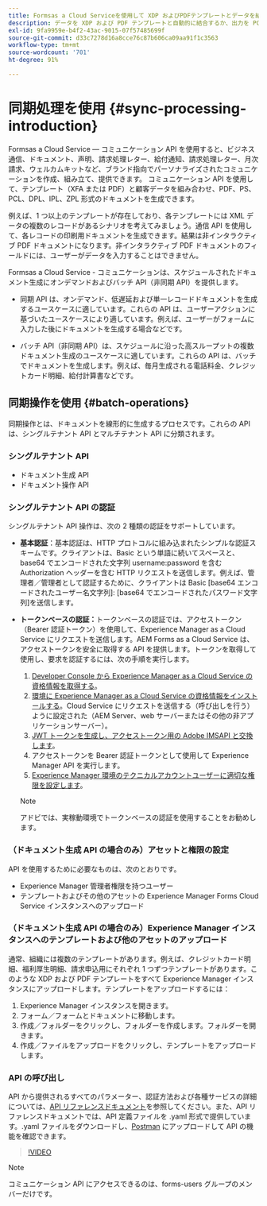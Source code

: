 ```yaml
---
title: Formsas a Cloud Serviceを使用して XDP およびPDFテンプレートとデータを結合したり、PCL、ZPL および PostScript 形式で出力を生成したりする方法を教えてください。
description: データを XDP および PDF テンプレートと自動的に結合するか、出力を PCL、ZPL および PostScript 形式で生成します
exl-id: 9fa9959e-b4f2-43ac-9015-07f57485699f
source-git-commit: d33c7278d16a8cce76c87b606ca09aa91f1c3563
workflow-type: tm+mt
source-wordcount: '701'
ht-degree: 91%

---
```



# 同期処理を使用 {#sync-processing-introduction}

Formsas a Cloud Service — コミュニケーション API を使用すると、ビジネス通信、ドキュメント、声明、請求処理レター、給付通知、請求処理レター、月次請求、ウェルカムキットなど、ブランド指向でパーソナライズされたコミュニケーションを作成、組み立て、提供できます。 コミュニケーション API を使用して、テンプレート（XFA または PDF）と顧客データを組み合わせ、PDF、PS、PCL、DPL、IPL、ZPL 形式のドキュメントを生成できます。

例えば、1 つ以上のテンプレートが存在しており、各テンプレートには XML データの複数のレコードがあるシナリオを考えてみましょう。通信 API を使用して、各レコードの印刷用ドキュメントを生成できます。<!-- You can also combine the records into a single document. -->結果は非インタラクティブ PDF ドキュメントになります。非インタラクティブ PDF ドキュメントのフィールドには、ユーザーがデータを入力することはできません。

Formsas a Cloud Service - コミュニケーションは、スケジュールされたドキュメント生成にオンデマンドおよびバッチ API（非同期 API）を提供します。

* 同期 API は、オンデマンド、低遅延および単一レコードドキュメントを生成するユースケースに適しています。これらの API は、ユーザーアクションに基づいたユースケースにより適しています。例えば、ユーザーがフォームに入力した後にドキュメントを生成する場合などです。

* バッチ API（非同期 API）は、スケジュールに沿った高スループットの複数ドキュメント生成のユースケースに適しています。これらの API は、バッチでドキュメントを生成します。例えば、毎月生成される電話料金、クレジットカード明細、給付計算書などです。

## 同期操作を使用 {#batch-operations}

同期操作とは、ドキュメントを線形的に生成するプロセスです。これらの API は、シングルテナント API とマルチテナント API に分類されます。

### シングルテナント API

* ドキュメント生成 API
* ドキュメント操作 API

<!-- 
### Multi-tenant APIs

* Document utility APIs -->


### シングルテナント API の認証

シングルテナント API 操作は、次の 2 種類の認証をサポートしています。

* **基本認証**：基本認証は、HTTP プロトコルに組み込まれたシンプルな認証スキームです。クライアントは、Basic という単語に続いてスペースと、base64 でエンコードされた文字列 username:password を含む Authorization ヘッダーを含む HTTP リクエストを送信します。例えば、管理者／管理者として認証するために、クライアントは Basic [base64 エンコードされたユーザー名文字列]: [base64 でエンコードされたパスワード文字列]を送信します。

* **トークンベースの認証：**&#x200B;トークンベースの認証では、アクセストークン（Bearer 認証トークン）を使用して、Experience Manager as a Cloud Service にリクエストを送信します。AEM Forms as a Cloud Service は、アクセストークンを安全に取得する API を提供します。トークンを取得して使用し、要求を認証するには、次の手順を実行します。

   1. [Developer Console から Experience Manager as a Cloud Service の資格情報を取得する](https://experienceleague.adobe.com/docs/experience-manager-learn/getting-started-with-aem-headless/authentication/service-credentials.html?lang=ja)。
   1. [環境に Experience Manager as a Cloud Service の資格情報をインストールする](https://experienceleague.adobe.com/docs/experience-manager-learn/getting-started-with-aem-headless/authentication/service-credentials.html?lang=ja)。Cloud Service にリクエストを送信する（呼び出しを行う）ように設定された（AEM Server、web サーバーまたはその他の非アプリケーションサーバー）。
   1. [JWT トークンを生成し、アクセストークン用の Adobe IMSAPI と交換します](https://experienceleague.adobe.com/docs/experience-manager-learn/getting-started-with-aem-headless/authentication/service-credentials.html?lang=ja)。
   1. アクセストークンを Bearer 認証トークンとして使用して Experience Manager API を実行します。
   1. [Experience Manager 環境のテクニカルアカウントユーザーに適切な権限を設定します](https://experienceleague.adobe.com/docs/experience-manager-learn/getting-started-with-aem-headless/authentication/service-credentials.html?lang=ja#aemでのアクセスの設定)。

  >[!NOTE]
  >
  >アドビでは、実稼動環境でトークンベースの認証を使用することをお勧めします。

<!-- 

### Authenticate a multi-tenant API

#### Authentication Headers

Every inbound HTTP API call to the multi-tenant API must contain these three headers:


* `x-api-key`
* `x-gw-ims-org-id`
* `Authorization`

The values which should be sent in the `x-api-key` and `x-gw-ims-org-id` headers are provided in the Credentials details screen in the [Adobe Developer Console](https://developer.adobe.com/console). The value of the `x-api-key` header is the Client ID and the value for the `x-gw-ims-org-id` header is the Organization ID.

#### Configure Adobe Developer console to generate an access token

To set up authentication APIs, create a project in Adobe Developer Console and add Communication APIs to the project on Adobe Developer Console. The integration generates API Key, Client Secret, Payload (JWT):

1. Contact you Adobe Developer Console administrator. Ask the administrator to add as a developer.
1. Log in to `https://developer.adobe.com/console/`. Use your developer account that your administrator has provisioned to log in to Adobe Developer Console.
1. Select your organization from the top-right corner. If you do not know your organization, contact your administrator.
1. Tap **[!UICONTROL Create new project]**. A screen to get started with your new project appears. Tap **[!UICONTROL Add API]**. A screen with list of all the APIs enabled for your account appears.
1. Select **[!UICONTROL AEM Forms - Communications]** and tap **[!UICONTROL Next]**. A screen to configure the API appears.
1. Select **[!UICONTROL OPTION 1 Generate a key pair]** and tap **[!UICONTROL Generate keypair]**. It creates and downloads the configuration file. The downloaded configuration file contains all your app settings, along with the only copy of your private key. Adobe does not record your private key, make sure to securely store the downloaded file. Tap **[!UICONTROL Next]**.
1. Select **[!UICONTROL Integrations - Cloud Service]** and tap **[!UICONTROL Save configured API]**. Tap **[!UICONTROL Service Account (JWT)]** to view the API Key, Client Secret, and other information required to access the APIs. You set to use the token to access the APIs.

#### Programmatically generate and use an access token

To programmatically generate an access token, generate a JSON Web Token (JWT) and exchange it with the Adobe Identity Management Service (IMS) for an access token.

Use the following keys, referred to as claims, to construct JWT JSON object:


* `exp`- the requested expiration of the access token, expressed as a number of seconds since January 1, 1970 GMT. For most use cases, this is a relatively small value. For example, 5 minutes, for five minutes from now, this value should be 1670923791.
* `iss` - the Organization ID from the Adobe Developer Console project, in the format org_ident@AdobeOrg.
* `sub` - the Technical Account ID from the Adobe Developer Console integration, in the format: id@techacct.adobe.com.
* `aud` - the Client ID from the Adobe Developer Console integration prepended with `https://ims-na1.adobelogin.com/c/`.
* `https://ims-na1-stg1.adobelogin.com/s/ent_aemforms_docprocessing` - set to the literal value `true`

This JSON object must be then base64 encoded and signed using the private key for the project. Finally, the encoded value is sent in the body of a POST request to `https://ims-na1.adobelogin.com/ims/exchange/jwt` along with the Client ID and Client Secret for the project.

##### Example

```JSON

    ========================= REQUEST ==========================
    POST https://ims-na1.adobelogin.com/ims/exchange/jwt
    -------------------------- body ----------------------------
    client_id={myClientId}&client_secret={myClientSecret}&jwt_token={myJSONWebToken}
    ------------------------- headers --------------------------
    Content-Type: application/x-www-form-urlencoded
    Cache-Control: no-cache

```

#### Language Support for JWT

While it is possible to do the entire JWT generation and exchange process in custom code, it is more common to use a higher-level library to do so. A number of such libraries are listed on the [Adobe I/O JWT Documentation](https://developer.adobe.com/developer-console/docs/guides/authentication/JWT/).

-->

### （ドキュメント生成 API の場合のみ）アセットと権限の設定

API を使用するために必要なものは、次のとおりです。

* Experience Manager 管理者権限を持つユーザー
* テンプレートおよびその他のアセットの Experience Manager Forms Cloud Service インスタンスへのアップロード

### （ドキュメント生成 API の場合のみ）Experience Manager インスタンスへのテンプレートおよび他のアセットのアップロード

通常、組織には複数のテンプレートがあります。例えば、クレジットカード明細、福利厚生明細、請求申込用にそれぞれ 1 つずつテンプレートがあります。このような XDP および PDF テンプレートをすべて Experience Manager インスタンスにアップロードします。テンプレートをアップロードするには：

1. Experience Manager インスタンスを開きます。
1. フォーム／フォームとドキュメントに移動します。
1. 作成／フォルダーをクリックし、フォルダーを作成します。フォルダーを開きます。
1. 作成／ファイルをアップロードをクリックし、テンプレートをアップロードします。

### API の呼び出し

API から提供されるすべてのパラメーター、認証方法および各種サービスの詳細については、[API リファレンスドキュメント](https://developer.adobe.com/experience-manager-forms-cloud-service-developer-reference/)を参照してください。また、API リファレンスドキュメントでは、API 定義ファイルを .yaml 形式で提供しています。.yaml ファイルをダウンロードし、[Postman](https://www.postman.com/) にアップロードして API の機能を確認できます。

>[!VIDEO](https://video.tv.adobe.com/v/335771)

>[!NOTE]
>
>コミュニケーション API にアクセスできるのは、forms-users グループのメンバーだけです。

